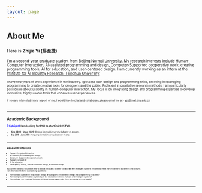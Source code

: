 ```yaml
---
layout: page
---
```


## About Me

<small>Here is **Zhijie Yi (易至捷)**.

<small>I'm a second-year graduate student from [<u>Beijing Normal University</u>](https://www.bnu.edu.cn/). My research interests include Human-Computer Interaction, AI-assisted programming and design, Computer-Supported cooperative work, creative programming tools, AI for education, and user-centered design. I am currently working as an intern at the [<u>Institute for AI Industry Research, Tsinghua University</u>](https://air.tsinghua.edu.cn/en/index.htm).  

<small>I have two years of work experience in the industry. I possess both design and programming skills, excelling in leveraging programming to create creative tools for designers and the public. Proficient in qualitative research methods, I am particularly passionate about usability in human-computer interaction. My focus is on integrating design and programming expertise to develop innovative, highly usable tools that enhance user experiences. 

<small>If you are interested in any aspect of me, I would love to chat and collaborate, please email me at - *<font color='blue'>yzj@mail.bnu.edu.cn</font>*  

<br>

---

## Academic Background

**<font color='blue'>[Highlight]</font> I am looking for PhD to start in 2025 Fall.**

- <small>**Sep 2022 - June 2025:** Beijing Normal University (Master of design)
- <small>**Sep 2015 - June 2019:** Hengyang Normal University (Bachelor of arts)

<br>

---

## Research Interests

- Human-Computer Interaction
- AI-assisted programming and design
- Computer-Supported cooperative work
- Human-Centered AI
- AI for education
- Participatory design, Human-Centered design, Accessible design

My current research focus is on how to enable the public to better collaborate with intelligent systems and develop more human-centered algorithms and designs.
<br>**I am interested in three overarching questions:**  

- How to make LLM better help people design and program, and assist in design and programming education?
- How to improve information asymmetry in the interaction between humans and intelligent systems?
- How to lower the threshold for using intelligent systems and make them accessible to more people?
<br>

---
